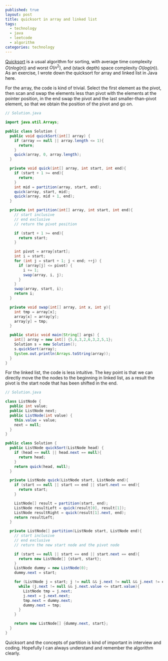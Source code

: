 ```yaml
---
published: true
layout: post
title: quicksort in array and linked list
tags:
  - technology
  - java
  - leetcode
  - algorithm
categories: technology
---
```


[Quicksort](https://en.wikipedia.org/wiki/Quicksort) is a usual algorithm for sorting, with average time complexity $O(n log(n))$ and worst $O(n^2)$, and (stack depth) space complexity $O(log(n))$. As an exercise, I wrote down the quicksort for array and linked list in Java here.

For the array, the code is kind of trivial. Select the first element as the pivot, then scan and swap the elements less than pivot with the elements at the pointer position, in the end swap the pivot and the last smaller-than-pivot element, so that we obtain the position of the pivot and go on.

```java
// Solution.java

import java.util.Arrays;

public class Solution {
  public void quickSort(int[] array) {
    if (array == null || array.length <= 1){
      return;
    }
    quick(array, 0, array.length);
  }

  private void quick(int[] array, int start, int end){
    if (start + 1 >= end){
      return;
    }
    int mid = partition(array, start, end);
    quick(array, start, mid);
    quick(array, mid + 1, end);
  }

  private int partition(int[] array, int start, int end){
    // start inclusive
    // end exclusive
    // return the pivot position

    if (start + 1 >= end){
      return start;
    }

    int pivot = array[start];
    int i = start;
    for (int j = start + 1; j < end; ++j) {
      if (array[j] <= pivot) {
        i += 1;
        swap(array, i, j);
      }
    }
    swap(array, start, i);
    return i;
  }

  private void swap(int[] array, int x, int y){
    int tmp = array[x];
    array[x] = array[y];
    array[y] = tmp;
  }

  public static void main(String[] args) {
    int[] array = new int[] {5,6,3,2,6,3,2,5,1};
    Solution s = new Solution();
    s.quickSort(array);
    System.out.println(Arrays.toString(array));
  }
}
```

For the linked list, the code is less intuitive. The key point is that we can directly move the the nodes to the beginning in linked list, as a result the pivot is the start node that has been shifted in the end.

```java
// Solution.java

class ListNode {
  public int value;
  public ListNode next;
  public ListNode(int value) {
    this.value = value;
    next = null;
  }
}

public class Solution {
  public ListNode quickSort(ListNode head) {
    if (head == null || head.next == null){
      return head;
    }
    return quick(head, null);
  }

  private ListNode quick(ListNode start, ListNode end){
    if (start == null || start == end || start.next == end){
      return start;
    }

    ListNode[] result = partition(start, end);
    ListNode resultLeft = quick(result[0], result[1]);
    ListNode resultRight = quick(result[1].next, end);
    return resultLeft;
  }

  private ListNode[] partition(ListNode start, ListNode end){
    // start inclusive
    // end exclusive
    // return the new start node and the pivot node

    if (start == null || start == end || start.next == end){
      return new ListNode[] {start, start};
    }
    ListNode dummy = new ListNode(0);
    dummy.next = start;

    for (ListNode j = start; j != null && j.next != null && j.next != end; j = j.next) {
      while (j.next != null && j.next.value <= start.value){
        ListNode tmp = j.next;
        j.next = j.next.next;
        tmp.next = dummy.next;
        dummy.next = tmp;
      }
    }

    return new ListNode[] {dummy.next, start};
  }
}
```

Quicksort and the concepts of partition is kind of important in interview and coding. Hopefully I can always understand and remember the algorithm clearly.
